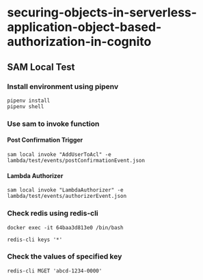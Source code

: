 # securing-objects-in-serverless-application-object-based-authorization-in-cognito

## SAM Local Test
### Install environment using pipenv

```
pipenv install
pipenv shell
```

### Use sam to invoke function

#### Post Confirmation Trigger
`sam local invoke "AddUserToAcl" -e lambda/test/events/postConfirmationEvent.json`

#### Lambda Authorizer
`sam local invoke "LambdaAuthorizer" -e lambda/test/events/authorizerEvent.json`


### Check redis using redis-cli
```
docker exec -it 64baa3d813e0 /bin/bash

redis-cli keys '*'
```

### Check the values of specified key
`redis-cli MGET 'abcd-1234-0000'`
